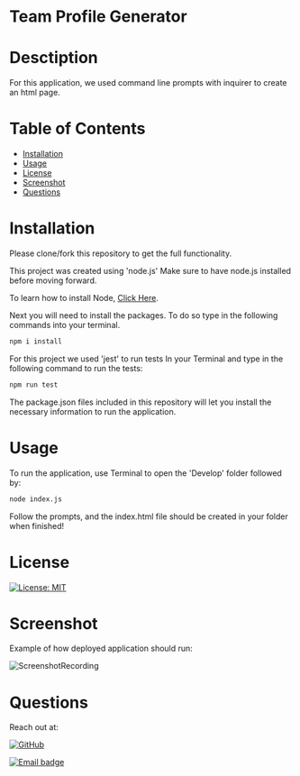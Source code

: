 # Team Profile Generator

# Desctiption
For this application, we used command line prompts with inquirer to create an html page.

# Table of Contents
  * [Installation](#Installation)
  * [Usage](#Usage)
  * [License](#License)
  * [Screenshot](#Screenshot)
  * [Questions](#Questions)

# Installation
Please clone/fork this repository to get the full functionality.

This project was created using 'node.js' Make sure to have node.js installed before moving forward.

To learn how to install Node, [Click Here](https://nodejs.org/en/download/package-manager/).


Next you will need to install the packages. To do so type in the following commands into your terminal.

```bash
npm i install
```

For this project we used 'jest' to run tests
In your Terminal and type in the following command to run the tests:

```bash
npm run test
```
The package.json files included in this repository will let you install the necessary information to run the application.

# Usage
To run the application, use Terminal to open the 'Develop' folder followed by:

```bash
node index.js
```
Follow the prompts, and the index.html file should be created in your folder when finished!
# License

[![License: MIT](https://img.shields.io/badge/License-MIT-red.svg)](https://kuyajasper.mit-license.org)


# Screenshot

Example of how deployed application should run:

![ScreenshotRecording](./ScreenShot/ScreenRecording.gif)

# Questions

Reach out at:

[![GitHub](https://img.shields.io/badge/GitHub-100000?style=for-the-badge&logo=github&logoColor=white)](https://github.com/KuyaJasper)

[![Email badge](https://img.shields.io/badge/Email-abarquezj1@gmail.com-red.svg)](mailto:abarquezj1@gmail.com)

